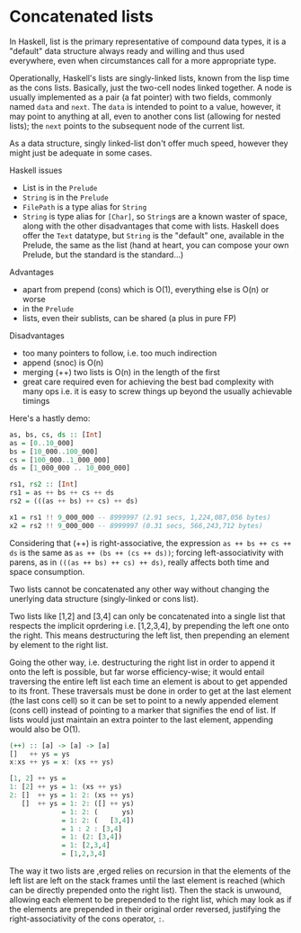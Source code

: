 # Concatenated lists

In Haskell, list is the primary representative of compound data types, it is a "default" data structure always ready and willing and thus used everywhere, even when circumstances call for a more appropriate type.

Operationally, Haskell's lists are singly-linked lists, known from the lisp time as the cons lists. Basically, just the two-cell nodes linked together. A node is usually implemented as a pair (a fat pointer) with two fields, commonly named `data` and `next`. The `data` is intended to point to a value, however, it may point to anything at all, even to another cons list (allowing for nested lists); the `next` points to the subsequent node of the current list.

As a data structure, singly linked-list don't offer much speed, however they might just be adequate in some cases.

Haskell issues
- List is in the `Prelude`
- `String` is in the `Prelude`
- `FilePath` is a type alias for `String`
- `String` is type alias for `[Char]`, so `String`s are a known waster of space, along with the other disadvantages that come with lists. Haskell does offer the `Text` datatype, but `String` is the "default" one, available in the Prelude, the same as the list (hand at heart, you can compose your own Prelude, but the standard is the standard…)

Advantages
- apart from prepend (cons) which is O(1), everything else is O(n) or worse
- in the `Prelude`
- lists, even their sublists, can be shared (a plus in pure FP)

Disadvantages
- too many pointers to follow, i.e. too much indirection
- append (snoc) is O(n)
- merging (++) two lists is O(n) in the length of the first
- great care required even for achieving the best bad complexity with many ops
  i.e. it is easy to screw things up beyond the usually achievable timings

Here's a hastly demo:

```hs
as, bs, cs, ds :: [Int]
as = [0..10_000]
bs = [10_000..100_000]
cs = [100_000..1_000_000]
ds = [1_000_000 .. 10_000_000]

rs1, rs2 :: [Int]
rs1 = as ++ bs ++ cs ++ ds
rs2 = (((as ++ bs) ++ cs) ++ ds)

x1 = rs1 !! 9_000_000 -- 8999997 (2.91 secs, 1,224,087,056 bytes)
x2 = rs2 !! 9_000_000 -- 8999997 (0.31 secs, 566,243,712 bytes)
```

Considering that (++) is right-associative, the expression 
`as ++ bs ++ cs ++ ds` is the same as 
`as ++ (bs ++ (cs ++ ds))`; forcing left-associativity with parens, as in 
`(((as ++ bs) ++ cs) ++ ds)`, really affects both time and space consumption.

Two lists cannot be concatenated any other way without changing the unerlying data structure (singly-linked or cons list).

Two lists like [1,2] and [3,4] can only be concatenated into a single list that respects the implicit oprdering i.e. [1,2,3,4], by prepending the left one onto the right. This means destructuring the left list, then prepending an element by element to the right list.

Going the other way, i.e. destructuring the right list in order to append it onto the left is possible, but far worse efficiency-wise; it would entail traversing the entire left list each time an element is about to get appended to its front. These traversals must be done in order to get at the last element (the last cons cell) so it can be set to point to a newly appended element (cons cell) instead of pointing to a marker that signifies the end of list. If lists would just maintain an extra pointer to the last element, appending would also be O(1).

```hs
(++) :: [a] -> [a] -> [a]
[]   ++ ys = ys
x:xs ++ ys = x: (xs ++ ys)

[1, 2] ++ ys =
1: [2] ++ ys = 1: (xs ++ ys)
2: []  ++ ys = 1: 2: (xs ++ ys)
   []  ++ ys = 1: 2: ([] ++ ys)
             = 1: 2: (      ys)
             = 1: 2: (   [3,4])
             = 1 : 2 : [3,4]
             = 1: (2: [3,4])
             = 1: [2,3,4]
             = [1,2,3,4]
```

The way it two lists are ,erged relies on recursion in that the elements of the left list are left on the stack frames until the last element is reached (which can be directly prepended onto the right list). Then the stack is unwound, allowing each element to be prepended to the right list, which may look as if the elements are prepended in their original order reversed, justifying the right-associativity of the cons operator, `:`.
